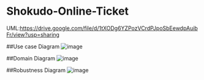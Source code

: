 # Shokudo-Online-Ticket
UML:https://drive.google.com/file/d/1tXODg6YZPozVCrdPJpoSbEewdpAuibFr/view?usp=sharing

##Use case Diagram
![image](https://github.com/Canppchk/Shokudo-Online-Ticket/assets/61746127/92d73745-5f14-428c-a24b-b87faeb529d0)

##Domain Diagram
![image](https://github.com/Canppchk/Shokudo-Online-Ticket/assets/61746127/98869493-9a36-4925-9340-c5bd5a7c1267)

##Robustness Diagram
![image](https://github.com/Canppchk/Shokudo-Online-Ticket/assets/61746127/e21569fc-9cc3-40a1-8ac5-2598d089569f)


